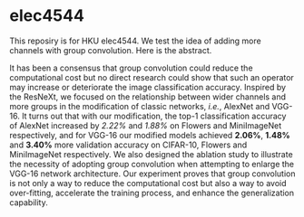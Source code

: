 # elec4544
This reposiry is for HKU elec4544. We test the idea of adding more channels with group convolution. Here is the abstract.

It has been a consensus that group convolution could reduce the computational cost but no direct research could show that such an operator may increase or deteriorate the image classification accuracy. Inspired by the ResNeXt, we focused on the relationship between wider channels and more groups in the modification of classic networks, *i.e.*, AlexNet and VGG-16. It turns out that with our modification, the top-1 classification accuracy of AlexNet increased by *2.22%* and *1.88%* on Flowers and MiniImageNet respectively, and for VGG-16 our modified models achieved **2.06%**, **1.48%** and **3.40%** more validation accuracy on CIFAR-10, Flowers and MiniImageNet respectively. We also designed the ablation study to illustrate the necessity of adopting group convolution when attempting to enlarge the VGG-16 network architecture. Our experiment proves that group convolution is not only a way to reduce the computational cost but also a way to avoid over-fitting, accelerate the training process, and enhance the generalization capability.

